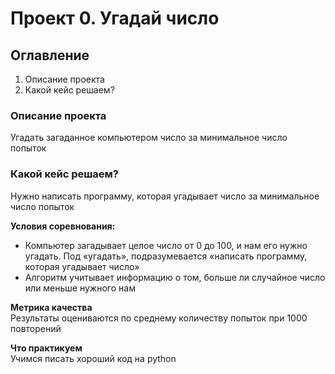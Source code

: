 # Проект 0. Угадай число

## Оглавление  
1. Описание проекта
2. Какой кейс решаем?

### Описание проекта    
Угадать загаданное компьютером число за минимальное число попыток

### Какой кейс решаем?    
Нужно написать программу, которая угадывает число за минимальное число попыток

**Условия соревнования:**  
- Компьютер загадывает целое число от 0 до 100, и нам его нужно угадать. Под «угадать», подразумевается «написать программу, которая угадывает число»
- Алгоритм учитывает информацию о том, больше ли случайное число или меньше нужного нам

**Метрика качества**     
Результаты оцениваются по среднему количеству попыток при 1000 повторений

**Что практикуем**     
Учимся писать хороший код на python